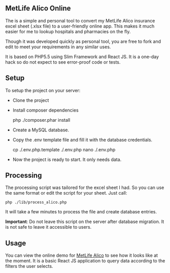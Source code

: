 ## MetLife Alico Online ##

The is a simple and personal tool to convert my MetLife Alico insurance excel sheet (.xlsx file) to a user-friendly online app. This makes it much easier for me to lookup hospitals and pharmacies on the fly.

Though it was developed quickly as personal tool, you are free to fork and edit to meet your requirements in any similar uses.

It is based on PHP5.5 using Slim Framework and React JS. It is a one-day hack so do not expect to see error-proof code or tests.

Setup
-----
To setup the project on your server:

 - Clone the project

 - Install composer dependencies


    php ./composer.phar install

 - Create a MySQL database.
 - Copy the .env template file and fill it with the database credentials.


    cp ./.env.php.template ./.env.php
    nano ./.env.php

 - Now the project is ready to start. It only needs data.

Processing
----------
The processing script was tailored for the excel sheet I had. So you can use the same format or edit the script for your sheet.
Just call:

    php ./lib/process_alico.php
It will take a few minutes to process the file and create database entries.

**Important**:  Do not leave this script on the server after database migration. It is not safe to leave it accessible to users.

Usage
-----
You can view the online demo for [MetLife Alico](http://alico.thaghra.com/) to see how it looks like at the moment. It is a basic React JS application to query data according to the filters the user selects.
